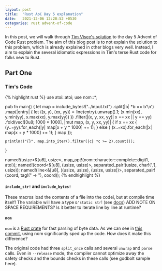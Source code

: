 ```yaml
---
layout: post
title:  "Rust AoC Day 5 explanation"
date:   2021-12-06 12:20:52 +0530
categories: rust advent-of-code
---
```


In this post, we will walk through [Tim Visee's solution](https://github.com/timvisee/advent-of-code-2021) to the day 5 Advent of Code Rust problem. The aim of this blog post is to not explain the solution to this problem, which is already explained in other blogs very well. Instead, I aim to explain the several idiomatic expressions in Tim's terse Rust code for folks new to Rust.

## Part One

### Tim's Code

{% highlight rust %}
use atoi::atoi;
use nom::*;

pub fn main() {
    let map = include_bytes!("../input.txt")
        .split(|b| *b == b'\n')
        .map(|entry| {
            let ((x, y), (xx, yy)) = line(entry).unwrap().1;
            (x.min(xx), y.min(yy), x.max(xx), y.max(yy))
        })
        .filter(|(x, y, xx, yy)| x == xx || y == yy)
        .fold(vec![0u8; 1000 * 1000], |mut map, (x, y, xx, yy)| {
            if x == xx {
                (y..=yy).for_each(|y| map[x + y * 1000] += 1);
            } else {
                (x..=xx).for_each(|x| map[x + y * 1000] += 1);
            }
            map
        });

    println!("{}", map.into_iter().filter(|c| *c >= 2).count());
}

named!(usize<&[u8], usize>, map_opt!(nom::character::complete::digit1, atoi));
named!(coord<&[u8], (usize, usize)>, separated_pair!(usize, char!(','), usize));
named!(line<&[u8], ((usize, usize), (usize, usize))>, separated_pair!(coord, tag!(" -> "), coord));
{% endhighlight %}

#### `include_str!` and `include_bytes!`

These macros load the contents of a file into the codei, but at compile time itself! The variable will have a type `&'static str`! (see [docs](https://doc.rust-lang.org/stable/std/macro.include_str.html)) ADD NOTE ON SPACE REQUIREMENTS? Is it better to iterate line by line at runtime?

#### `nom`

`nom` is a [Rust crate](https://docs.rs/nom/6.2.1/nom/macro.named.html) for fast parsing of byte data. As we can see in [this commit](https://github.com/timvisee/advent-of-code-2021/commit/ef75c85f2621e570494f69755717ea1db2db0a15), using nom significantly sped up the code. How does it make this difference? 

The original code had three `split_once` calls and several `unwrap` and `parse` calls. Even in `--release` mode, the compiler cannot optimize away the safety checks and the bounds checks in these calls (see godbolt sample here). 
